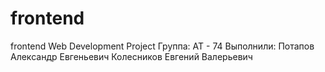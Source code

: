 # frontend
frontend
Web Development Project
Группа: АТ - 74
Выполнили:
Потапов Александр Евгеньевич
Колесников Евгений Валерьевич
